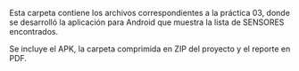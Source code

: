 Esta carpeta contiene los archivos correspondientes a la práctica 03, donde se desarrolló la aplicación para Android que muestra la lista de SENSORES encontrados.

Se incluye el APK, la carpeta comprimida en ZIP del proyecto y el reporte en PDF.
